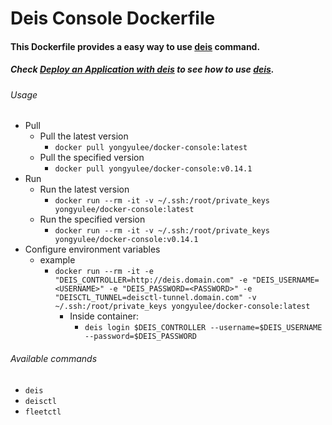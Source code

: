 Deis Console Dockerfile
=======================

#### This Dockerfile provides a easy way to use [deis](http://deis.io) command.

##### Check [Deploy an Application with deis](http://docs.deis.io/en/latest/using_deis/deploy-application/) to see how to use [deis](http://deis.io).

###### Usage
* Pull
	* Pull the latest version
		* `docker pull yongyulee/docker-console:latest`
	* Pull the specified version
		* `docker pull yongyulee/docker-console:v0.14.1`
* Run
	* Run the latest version
		* `docker run --rm -it -v ~/.ssh:/root/private_keys yongyulee/docker-console:latest`
	* Run the specified version
		* `docker run --rm -it -v ~/.ssh:/root/private_keys yongyulee/docker-console:v0.14.1`
* Configure environment variables
	* example
		* `docker run --rm -it -e "DEIS_CONTROLLER=http://deis.domain.com" -e "DEIS_USERNAME=<USERNAME>" -e "DEIS_PASSWORD=<PASSWORD>" -e "DEISCTL_TUNNEL=deisctl-tunnel.domain.com" -v ~/.ssh:/root/private_keys yongyulee/docker-console:latest`
			* Inside container:
				* `deis login $DEIS_CONTROLLER --username=$DEIS_USERNAME --password=$DEIS_PASSWORD`

###### Available commands
* `deis`
* `deisctl`
* `fleetctl`